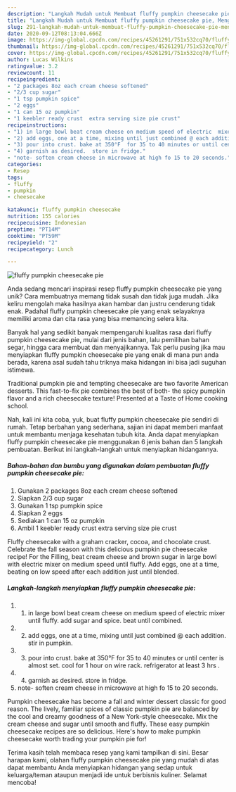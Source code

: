 ```yaml
---
description: "Langkah Mudah untuk Membuat fluffy pumpkin cheesecake pie, Menggugah Selera"
title: "Langkah Mudah untuk Membuat fluffy pumpkin cheesecake pie, Menggugah Selera"
slug: 291-langkah-mudah-untuk-membuat-fluffy-pumpkin-cheesecake-pie-menggugah-selera
date: 2020-09-12T08:13:04.666Z
image: https://img-global.cpcdn.com/recipes/45261291/751x532cq70/fluffy-pumpkin-cheesecake-pie-recipe-main-photo.jpg
thumbnail: https://img-global.cpcdn.com/recipes/45261291/751x532cq70/fluffy-pumpkin-cheesecake-pie-recipe-main-photo.jpg
cover: https://img-global.cpcdn.com/recipes/45261291/751x532cq70/fluffy-pumpkin-cheesecake-pie-recipe-main-photo.jpg
author: Lucas Wilkins
ratingvalue: 3.2
reviewcount: 11
recipeingredient:
- "2 packages 8oz each cream cheese softened"
- "2/3 cup sugar"
- "1 tsp pumpkin spice"
- "2 eggs"
- "1 can 15 oz pumpkin"
- "1 keebler ready crust  extra serving size pie crust"
recipeinstructions:
- "1) in large bowl beat cream cheese on medium speed of electric  mixer until fluffy. add sugar  and spice.  beat until  combined."
- "2) add eggs, one at a time, mixing until just combined @ each addition.  stir in pumpkin."
- "3) pour into crust. bake at 350°F  for 35 to 40 minutes or until center is almost set. cool for 1 hour on wire rack.  refrigerator at least 3 hrs ."
- "4) garnish as desired.  store in fridge."
- "note- soften cream cheese in microwave at high fo 15 to 20 seconds."
categories:
- Resep
tags:
- fluffy
- pumpkin
- cheesecake

katakunci: fluffy pumpkin cheesecake 
nutrition: 155 calories
recipecuisine: Indonesian
preptime: "PT14M"
cooktime: "PT59M"
recipeyield: "2"
recipecategory: Lunch

---
```



![fluffy pumpkin cheesecake pie](https://img-global.cpcdn.com/recipes/45261291/751x532cq70/fluffy-pumpkin-cheesecake-pie-recipe-main-photo.jpg)

Anda sedang mencari inspirasi resep fluffy pumpkin cheesecake pie yang unik? Cara membuatnya memang tidak susah dan tidak juga mudah. Jika keliru mengolah maka hasilnya akan hambar dan justru cenderung tidak enak. Padahal fluffy pumpkin cheesecake pie yang enak selayaknya memiliki aroma dan cita rasa yang bisa memancing selera kita.

Banyak hal yang sedikit banyak mempengaruhi kualitas rasa dari fluffy pumpkin cheesecake pie, mulai dari jenis bahan, lalu pemilihan bahan segar, hingga cara membuat dan menyajikannya. Tak perlu pusing jika mau menyiapkan fluffy pumpkin cheesecake pie yang enak di mana pun anda berada, karena asal sudah tahu triknya maka hidangan ini bisa jadi suguhan istimewa.

Traditional pumpkin pie and tempting cheesecake are two favorite American desserts. This fast-to-fix pie combines the best of both- the spicy pumpkin flavor and a rich cheesecake texture! Presented at a Taste of Home cooking school.


Nah, kali ini kita coba, yuk, buat fluffy pumpkin cheesecake pie sendiri di rumah. Tetap berbahan yang sederhana, sajian ini dapat memberi manfaat untuk membantu menjaga kesehatan tubuh kita. Anda dapat menyiapkan fluffy pumpkin cheesecake pie menggunakan 6 jenis bahan dan 5 langkah pembuatan. Berikut ini langkah-langkah untuk menyiapkan hidangannya.

<!--inarticleads1-->

##### Bahan-bahan dan bumbu yang digunakan dalam pembuatan fluffy pumpkin cheesecake pie:

1. Gunakan 2 packages 8oz each cream cheese softened
1. Siapkan 2/3 cup sugar
1. Gunakan 1 tsp pumpkin spice
1. Siapkan 2 eggs
1. Sediakan 1 can 15 oz pumpkin
1. Ambil 1 keebler ready crust  extra serving size pie crust


Fluffy cheesecake with a graham cracker, cocoa, and chocolate crust. Celebrate the fall season with this delicious pumpkin pie cheesecake recipe! For the Filling, beat cream cheese and brown sugar in large bowl with electric mixer on medium speed until fluffy. Add eggs, one at a time, beating on low speed after each addition just until blended. 

<!--inarticleads2-->

##### Langkah-langkah menyiapkan fluffy pumpkin cheesecake pie:

1. 1) in large bowl beat cream cheese on medium speed of electric  mixer until fluffy. add sugar  and spice.  beat until  combined.
1. 2) add eggs, one at a time, mixing until just combined @ each addition.  stir in pumpkin.
1. 3) pour into crust. bake at 350°F  for 35 to 40 minutes or until center is almost set. cool for 1 hour on wire rack.  refrigerator at least 3 hrs .
1. 4) garnish as desired.  store in fridge.
1. note- soften cream cheese in microwave at high fo 15 to 20 seconds.


Pumpkin cheesecake has become a fall and winter dessert classic for good reason. The lively, familiar spices of classic pumpkin pie are balanced by the cool and creamy goodness of a New York-style cheesecake. Mix the cream cheese and sugar until smooth and fluffy. These easy pumpkin cheesecake recipes are so delicious. Here&#39;s how to make pumpkin cheesecake worth trading your pumpkin pie for! 

Terima kasih telah membaca resep yang kami tampilkan di sini. Besar harapan kami, olahan fluffy pumpkin cheesecake pie yang mudah di atas dapat membantu Anda menyiapkan hidangan yang sedap untuk keluarga/teman ataupun menjadi ide untuk berbisnis kuliner. Selamat mencoba!
